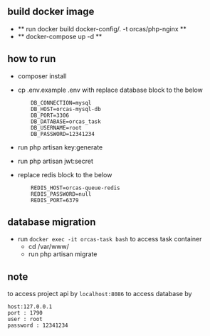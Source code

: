 


## build docker image

- ** run docker build docker-config/. -t orcas/php-nginx **
- ** docker-compose up -d  **



## how to run 

- composer install 
- cp .env.example .env with replace database block to the below 

    ```
        DB_CONNECTION=mysql
        DB_HOST=orcas-mysql-db
        DB_PORT=3306
        DB_DATABASE=orcas_task
        DB_USERNAME=root
        DB_PASSWORD=12341234

    ```

- run php artisan key:generate
- run php artisan jwt:secret
- replace redis block to the below 
    ```
        REDIS_HOST=orcas-queue-redis
        REDIS_PASSWORD=null
        REDIS_PORT=6379
    ```

## database migration 

- run ``` docker exec -it orcas-task bash ``` to access task container 
    - cd /var/www/
    - run php artisan migrate 

## note
to access project api by ```localhost:8086```
to access database by  
```
host:127.0.0.1
port : 1790
user : root
password : 12341234
```



